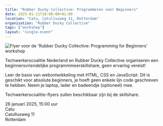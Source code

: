 ```yaml
---
title: "Rubber Ducky Collective: Programmeren voor Beginners"
date: 2025-01-21T18:00:00+01:00
location: "Catu, Catullusweg 11, Rotterdam"
organisation: "Rubber Ducky Collective"
tags: ["workshop"]
layout: "single-event"
---
```


![Flyer voor de 'Rubber Ducky Collective: Programming for Beginners' workshop](events/2025-01-21/programming-skillshare-catu.png)

Techwerkerscoalitie Nederland en Rubber Ducky Collective organiseren een beginnersvriendelijke programmmeerskillshare, geen ervaring vereist!

Leer de basis van webontwikkeling met HTML, CSS en JavaScript.
Dit is geschikt voor absolute beginners, je hoeft geen enkele lijn code geschreven te hebben.
Neem je laptop, lader en badeendje (optioneel) mee.

Techwerkerscoalitie-flyers zullen beschikbaar zijn bij de skillshare.

26 januari 2025, 15:00 uur  
Catu  
Catullusweg 11  
Rotterdam
